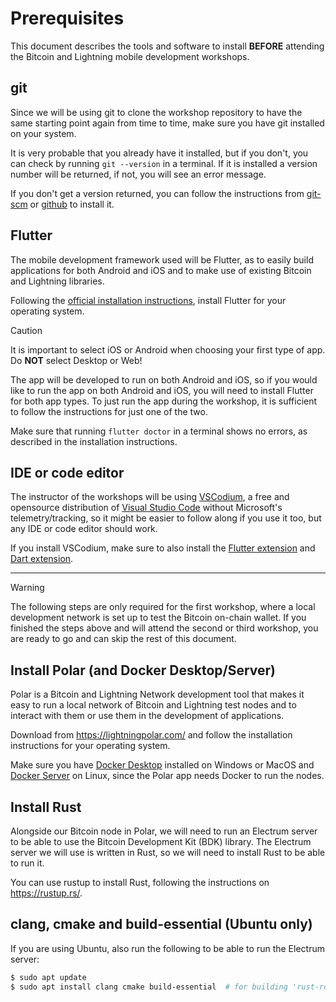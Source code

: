 # Prerequisites

This document describes the tools and software to install **BEFORE** attending the Bitcoin and Lightning mobile development workshops.

## git

Since we will be using git to clone the workshop repository to have the same starting point again from time to time, make sure you have git installed on your system.

It is very probable that you already have it installed, but if you don't, you can check by running `git --version` in a terminal. If it is installed a version number will be returned, if not, you will see an error message.

If you don't get a version returned, you can follow the instructions from [git-scm](https://git-scm.com/downloads) or [github](https://github.com/git-guides/install-git) to install it.

## Flutter

The mobile development framework used will be Flutter, as to easily build applications for both Android and iOS and to make use of existing Bitcoin and Lightning libraries.

Following the [official installation instructions](https://flutter.dev/docs/get-started/install), install Flutter for your operating system.

> [!CAUTION]  
> It is important to select iOS or Android when choosing your first type of app. Do **NOT** select Desktop or Web!

The app will be developed to run on both Android and iOS, so if you would like to run the app on both Android and iOS, you will need to install Flutter for both app types. To just run the app during the workshop, it is sufficient to follow the instructions for just one of the two.

Make sure that running `flutter doctor` in a terminal shows no errors, as described in the installation instructions.

## IDE or code editor

The instructor of the workshops will be using [VSCodium](https://vscodium.com/), a free and opensource distribution of [Visual Studio Code](https://code.visualstudio.com/) without Microsoft's telemetry/tracking, so it might be easier to follow along if you use it too, but any IDE or code editor should work.

If you install VSCodium, make sure to also install the [Flutter extension](https://open-vsx.org/extension/Dart-Code/flutter) and [Dart extension](https://open-vsx.org/extension/Dart-Code/dart-code).

---

> [!WARNING]
> The following steps are only required for the first workshop, where a local development network is set up to test the Bitcoin on-chain wallet. If you finished the steps above and will attend the second or third workshop, you are ready to go and can skip the rest of this document.

## Install Polar (and Docker Desktop/Server)

Polar is a Bitcoin and Lightning Network development tool that makes it easy to run a local network of Bitcoin and Lightning test nodes and to interact with them or use them in the development of applications.

Download from https://lightningpolar.com/ and follow the installation instructions for your operating system.

Make sure you have [Docker Desktop](https://www.docker.com/products/docker-desktop) installed on Windows or MacOS and [Docker Server](https://docs.docker.com/engine/install/#server) on Linux, since the Polar app needs Docker to run the nodes.

## Install Rust

Alongside our Bitcoin node in Polar, we will need to run an Electrum server to be able to use the Bitcoin Development Kit (BDK) library. The Electrum server we will use is written in Rust, so we will need to install Rust to be able to run it.

You can use rustup to install Rust, following the instructions on https://rustup.rs/.

## clang, cmake and build-essential (Ubuntu only)

If you are using Ubuntu, also run the following to be able to run the Electrum server:

```bash
$ sudo apt update
$ sudo apt install clang cmake build-essential  # for building 'rust-rocksdb'
```
